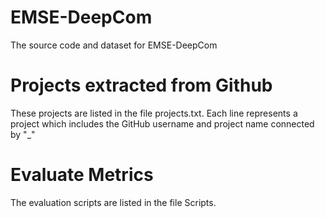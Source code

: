 # EMSE-DeepCom
The source code and dataset for EMSE-DeepCom

# Projects extracted from Github
These projects are listed in the file projects.txt. 
Each line represents a project which includes the GitHub username and project name connected by "_" 

# Evaluate Metrics
The evaluation scripts are listed in the file Scripts.
